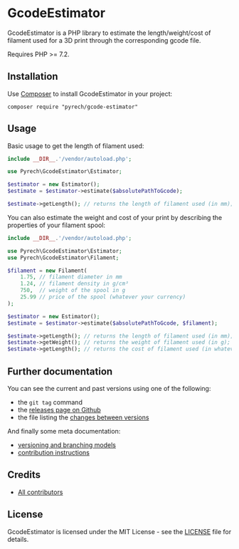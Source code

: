 # GcodeEstimator

GcodeEstimator is a PHP library to estimate the length/weight/cost of filament
used for a 3D print through the corresponding gcode file.

Requires PHP >= 7.2.

## Installation

Use [Composer](http://getcomposer.org/) to install GcodeEstimator in your project:

```shell
composer require "pyrech/gcode-estimator"
```

## Usage

Basic usage to get the length of filament used:

```php
include __DIR__.'/vendor/autoload.php';

use Pyrech\GcodeEstimator\Estimator;

$estimator = new Estimator();
$estimate = $estimator->estimate($absolutePathToGcode);

$estimate->getLength(); // returns the length of filament used (in mm);
```

You can also estimate the weight and cost of your print by describing the
properties of your filament spool:

```php
include __DIR__.'/vendor/autoload.php';

use Pyrech\GcodeEstimator\Estimator;
use Pyrech\GcodeEstimator\Filament;

$filament = new Filament(
    1.75, // filament diameter in mm
    1.24, // filament density in g/cm³
    750,  // weight of the spool in g
    25.99 // price of the spool (whatever your currency)
);

$estimator = new Estimator();
$estimate = $estimator->estimate($absolutePathToGcode, $filament);

$estimate->getLength(); // returns the length of filament used (in mm);
$estimate->getWeight(); // returns the weight of filament used (in g);
$estimate->getLength(); // returns the cost of filament used (in whatever currency you specified);
```

## Further documentation

You can see the current and past versions using one of the following:

* the `git tag` command
* the [releases page on Github](https://github.com/pyrech/gcode-estimator/releases)
* the file listing the [changes between versions](CHANGELOG.md)

And finally some meta documentation:

* [versioning and branching models](VERSIONING.md)
* [contribution instructions](CONTRIBUTING.md)

## Credits

* [All contributors](https://github.com/pyrech/gcode-estimator/graphs/contributors)

## License

GcodeEstimator is licensed under the MIT License - see the [LICENSE](LICENSE)
file for details.
